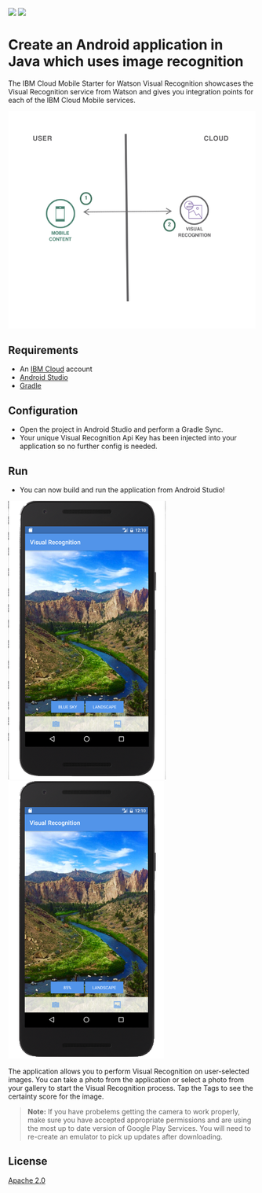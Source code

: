 [![](https://img.shields.io/badge/IBM%20Cloud-powered-blue.svg)](https://bluemix.net)
[![](https://img.shields.io/badge/platform-android-lightgrey.svg?style=flat)](https://developer.android.com/index.html)

# Create an Android application in Java which uses image recognition

The IBM Cloud Mobile Starter for Watson Visual Recognition showcases the Visual Recognition service from Watson and gives you integration points for each of the IBM Cloud Mobile services.

![](README_Images/architecture.png)

## Requirements

* An [IBM Cloud](http://bluemix.net) account
* [Android Studio](https://developer.android.com/studio/index.html)
* [Gradle](https://gradle.org/gradle-download/)

## Configuration

* Open the project in Android Studio and perform a Gradle Sync.
* Your unique Visual Recognition Api Key has been injected into your application so no further config is needed.

## Run

* You can now build and run the application from Android Studio!

![VisualRecognitionAndroid](README_Images/VisualRecognitionAndroid.png) ![VisualRecognitionAndroidClicked](README_Images/VisualRecognitionAndroidClicked.png)

The application allows you to perform Visual Recognition on user-selected images. You can take a photo from the application or select a photo from your gallery to start the Visual Recognition process. Tap the Tags to see the certainty score for the image.

> **Note:** If you have probelems getting the camera to work properly, make sure you have accepted appropriate permissions and are using the most up to date version of Google Play Services. You will need to re-create an emulator to pick up updates after downloading.

## License

[Apache 2.0](LICENSE)
